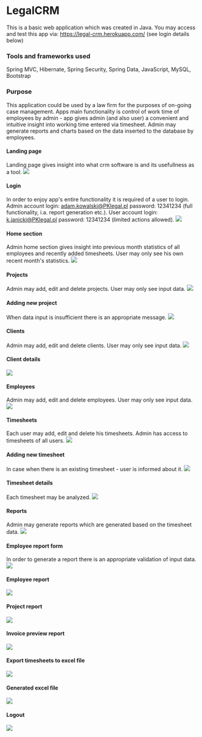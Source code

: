 # LegalCRM
This is a basic web application which was created in Java.
You may access and test this app via: https://legal-crm.herokuapp.com/  (see login details below)

### Tools and frameworks used
Spring MVC, Hibernate, Spring Security, Spring Data, JavaScript, MySQL, Bootstrap 

### Purpose
This application could be used by a law firm for the purposes of on-going case management. Apps main functionality is control of work time of employees by admin - app gives admin (and also user) a convenient and intuitive insight into working time entered via timesheet. Admin may generate reports and charts based on the data inserted to the database by employees.

#### Landing page
Landing page gives insight into what crm software is and its usefullness as a tool.
<img src="images-github/start.png">

#### Login
In order to enjoy app's entire functionality it is required of a user to login. Admin account login: adam.kowalski@PKlegal.pl password: 12341234 (full functionality, i.a. report generation etc.). User account login: k.janicki@PKlegal.pl password: 12341234 (limited actions allowed).
<img src="images-github/login.png">

#### Home section
Admin home section gives insight into previous month statistics of all employees and recently added timesheets. User may only see his own recent month's statistics. 
<img src="images-github/homeAdmin.png">

#### Projects
Admin may add, edit and delete projects. User may only see input data.
<img src="images-github/projectsList.png">

#### Adding new project
When data input is insufficient there is an appropriate message.
<img src="images-github/projectAdd.png">

#### Clients
Admin may add, edit and delete clients. User may only see input data.
<img src="images-github/clientsList.png">

#### Client details
<img src="images-github/clientDetails.png">

#### Employees
Admin may add, edit and delete employees. User may only see input data.
<img src="images-github/employeesList.png">

#### Timesheets
Each user may add, edit and delete his timesheets. Admin has access to timesheets of all users.
<img src="images-github/timesheetList.png">

#### Adding new timesheet
In case when there is an existing timesheet - user is informed about it.
<img src="images-github/timesheetAdd.png">

#### Timesheet details
Each timesheet may be analyzed.
<img src="images-github/timesheetDetails.png">

#### Reports
Admin may generate reports which are generated based on the timesheet data.
<img src="images-github/reportChoice.png">

#### Employee report form
In order to generate a report there is an appropriate validation of input data.
<img src="images-github/reportForm.png">

#### Employee report
<img src="images-github/reportEmployee.png">

#### Project report
<img src="images-github/reportProject.png">

#### Invoice preview report
<img src="images-github/reportInvoicePreview.png">

#### Export timesheets to excel file
<img src="images-github/reportExcelExport.png">

#### Generated excel file
<img src="images-github/generatedExcel.png">

#### Logout
<img src="images-github/logout.png">